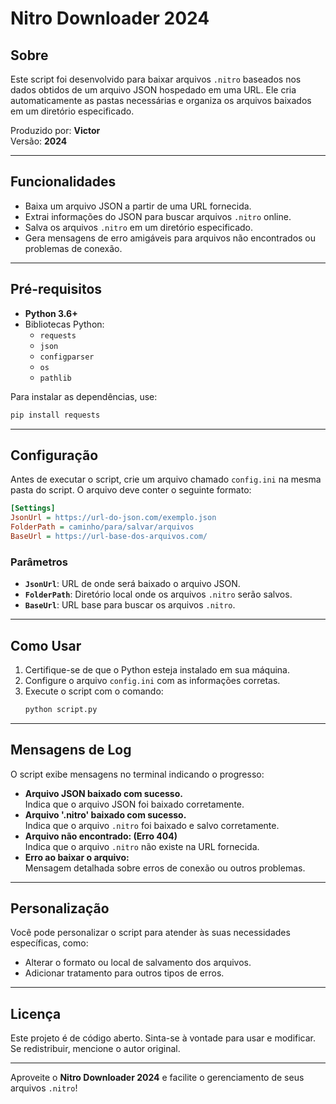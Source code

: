 
# Nitro Downloader 2024

## Sobre
Este script foi desenvolvido para baixar arquivos `.nitro` baseados nos dados obtidos de um arquivo JSON hospedado em uma URL. Ele cria automaticamente as pastas necessárias e organiza os arquivos baixados em um diretório especificado.

Produzido por: **Victor**  
Versão: **2024**

---

## Funcionalidades
- Baixa um arquivo JSON a partir de uma URL fornecida.
- Extrai informações do JSON para buscar arquivos `.nitro` online.
- Salva os arquivos `.nitro` em um diretório especificado.
- Gera mensagens de erro amigáveis para arquivos não encontrados ou problemas de conexão.

---

## Pré-requisitos
- **Python 3.6+**
- Bibliotecas Python:
  - `requests`
  - `json`
  - `configparser`
  - `os`
  - `pathlib`

Para instalar as dependências, use:
```bash
pip install requests
```

---

## Configuração
Antes de executar o script, crie um arquivo chamado `config.ini` na mesma pasta do script. O arquivo deve conter o seguinte formato:

```ini
[Settings]
JsonUrl = https://url-do-json.com/exemplo.json
FolderPath = caminho/para/salvar/arquivos
BaseUrl = https://url-base-dos-arquivos.com/
```

### Parâmetros
- **`JsonUrl`**: URL de onde será baixado o arquivo JSON.
- **`FolderPath`**: Diretório local onde os arquivos `.nitro` serão salvos.
- **`BaseUrl`**: URL base para buscar os arquivos `.nitro`.

---

## Como Usar
1. Certifique-se de que o Python esteja instalado em sua máquina.
2. Configure o arquivo `config.ini` com as informações corretas.
3. Execute o script com o comando:
   ```bash
   python script.py
   ```

---

## Mensagens de Log
O script exibe mensagens no terminal indicando o progresso:
- **Arquivo JSON baixado com sucesso.**  
  Indica que o arquivo JSON foi baixado corretamente.  
- **Arquivo '.nitro' baixado com sucesso.**  
  Indica que o arquivo `.nitro` foi baixado e salvo corretamente.  
- **Arquivo não encontrado: (Erro 404)**  
  Indica que o arquivo `.nitro` não existe na URL fornecida.  
- **Erro ao baixar o arquivo:**  
  Mensagem detalhada sobre erros de conexão ou outros problemas.  

---

## Personalização
Você pode personalizar o script para atender às suas necessidades específicas, como:
- Alterar o formato ou local de salvamento dos arquivos.
- Adicionar tratamento para outros tipos de erros.

---

## Licença
Este projeto é de código aberto. Sinta-se à vontade para usar e modificar. Se redistribuir, mencione o autor original.

---

Aproveite o **Nitro Downloader 2024** e facilite o gerenciamento de seus arquivos `.nitro`!
